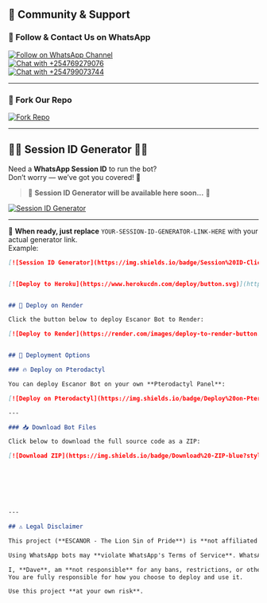## 🤝 Community & Support

### 📲 Follow & Contact Us on WhatsApp
[![Follow on WhatsApp Channel](https://img.shields.io/badge/Follow-WhatsApp%20Channel-25D366?style=for-the-badge&logo=whatsapp)](https://whatsapp.com/channel/0029VavpWUvGk1Fkbzz0vz0v)  
[![Chat with +254769279076](https://img.shields.io/badge/Chat-+254769279076-25D366?style=for-the-badge&logo=whatsapp)](https://wa.me/254769279076)  
[![Chat with +254799073744](https://img.shields.io/badge/Chat-+254799073744-25D366?style=for-the-badge&logo=whatsapp)](https://wa.me/254799073744)

---

### 🍴 Fork Our Repo
[![Fork Repo](https://img.shields.io/badge/Fork-Our%20Repo-blueviolet?style=for-the-badge&logo=github)](https://github.com/Davemiracle01/ESCANOR-lion-sin-of-pride/fork)

---

## 🎉✨ Session ID Generator 🎉✨  

Need a **WhatsApp Session ID** to run the bot?  
Don’t worry — we’ve got you covered! 🚀  

> 🎊 **Session ID Generator will be available here soon...** 🎊  

[![Session ID Generator](https://img.shields.io/badge/Session%20ID-Coming%20Soon...-FFD700?style=for-the-badge&logo=whatsapp&logoColor=white)](YOUR-SESSION-ID-GENERATOR-LINK-HERE)

---

🔗 **When ready, just replace** `YOUR-SESSION-ID-GENERATOR-LINK-HERE` with your actual generator link.  
Example:  

```md
[![Session ID Generator](https://img.shields.io/badge/Session%20ID-Click%20Here-25D366?style=for-the-badge&logo=whatsapp&logoColor=white)](https://your-session-generator.com)


[![Deploy to Heroku](https://www.herokucdn.com/deploy/button.svg)](https://heroku.com/deploy?template=https://github.com/Davemiracle01/ESCANOR-lion-sin-of-pride)


## 🚀 Deploy on Render

Click the button below to deploy Escanor Bot to Render:

[![Deploy to Render](https://render.com/images/deploy-to-render-button.svg)](https://render.com/deploy?repo=https://github.com/Davemiracle01/ESCANOR-lion-sin-of-pride)


## 🚀 Deployment Options

### 🔥 Deploy on Pterodactyl

You can deploy Escanor Bot on your own **Pterodactyl Panel**:

[![Deploy on Pterodactyl](https://img.shields.io/badge/Deploy%20on-Pterodactyl-orange?style=for-the-badge&logo=serverless)](https://github.com/Davemiracle01/ESCANOR-lion-sin-of-pride#pterodactyl-deployment-guide)

---

### 📥 Download Bot Files

Click below to download the full source code as a ZIP:

[![Download ZIP](https://img.shields.io/badge/Download%20-ZIP-blue?style=for-the-badge&logo=github)](https://github.com/Davemiracle01/ESCANOR-lion-sin-of-pride/archive/refs/heads/main.zip)







---

## ⚠️ Legal Disclaimer  

This project (**ESCANOR - The Lion Sin of Pride**) is **not affiliated with, authorized, maintained, sponsored, or endorsed by WhatsApp Inc.** or any of its affiliates or subsidiaries.  

Using WhatsApp bots may **violate WhatsApp's Terms of Service**. WhatsApp reserves the right to **ban accounts** that use automated services.  

I, **Dave**, am **not responsible** for any bans, restrictions, or other consequences that may occur when you use this bot.  
You are fully responsible for how you choose to deploy and use it.  

Use this project **at your own risk**.  

